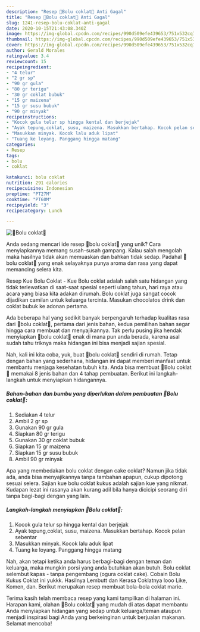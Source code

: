 ```yaml
---
description: "Resep 🥧Bolu coklat🍰 Anti Gagal"
title: "Resep 🥧Bolu coklat🍰 Anti Gagal"
slug: 1241-resep-bolu-coklat-anti-gagal
date: 2020-10-15T21:43:08.340Z
image: https://img-global.cpcdn.com/recipes/990d509efe439653/751x532cq70/🥧bolu-coklat🍰-foto-resep-utama.jpg
thumbnail: https://img-global.cpcdn.com/recipes/990d509efe439653/751x532cq70/🥧bolu-coklat🍰-foto-resep-utama.jpg
cover: https://img-global.cpcdn.com/recipes/990d509efe439653/751x532cq70/🥧bolu-coklat🍰-foto-resep-utama.jpg
author: Gerald Morales
ratingvalue: 3.4
reviewcount: 15
recipeingredient:
- "4 telur"
- "2 gr sp"
- "90 gr gula"
- "80 gr terigu"
- "30 gr coklat bubuk"
- "15 gr maizena"
- "15 gr susu bubuk"
- "90 gr minyak"
recipeinstructions:
- "Kocok gula telur sp hingga kental dan berjejak"
- "Ayak tepung,coklat, susu, maizena. Masukkan bertahap. Kocok pelan sebentar"
- "Masukkan minyak. Kocok lalu aduk lipat"
- "Tuang ke loyang. Panggang hingga matang"
categories:
- Resep
tags:
- bolu
- coklat

katakunci: bolu coklat 
nutrition: 291 calories
recipecuisine: Indonesian
preptime: "PT27M"
cooktime: "PT60M"
recipeyield: "3"
recipecategory: Lunch

---
```



![🥧Bolu coklat🍰](https://img-global.cpcdn.com/recipes/990d509efe439653/751x532cq70/🥧bolu-coklat🍰-foto-resep-utama.jpg)

Anda sedang mencari ide resep 🥧bolu coklat🍰 yang unik? Cara menyiapkannya memang susah-susah gampang. Kalau salah mengolah maka hasilnya tidak akan memuaskan dan bahkan tidak sedap. Padahal 🥧bolu coklat🍰 yang enak selayaknya punya aroma dan rasa yang dapat memancing selera kita.

Resep Kue Bolu Coklat - Kue Bolu coklat adalah salah satu hidangan yang tidak terlewatkan di saat-saat spesial seperti ulang tahun, hari raya atau acara yang biasa kita adakan dirumah. Bolu coklat juga sangat cocok dijadikan camilan untuk keluarga tercinta. Masukan chocolatos drink dan coklat bubuk ke adonan pertama.

Ada beberapa hal yang sedikit banyak berpengaruh terhadap kualitas rasa dari 🥧bolu coklat🍰, pertama dari jenis bahan, kedua pemilihan bahan segar hingga cara membuat dan menyajikannya. Tak perlu pusing jika hendak menyiapkan 🥧bolu coklat🍰 enak di mana pun anda berada, karena asal sudah tahu triknya maka hidangan ini bisa menjadi sajian spesial.


Nah, kali ini kita coba, yuk, buat 🥧bolu coklat🍰 sendiri di rumah. Tetap dengan bahan yang sederhana, hidangan ini dapat memberi manfaat untuk membantu menjaga kesehatan tubuh kita. Anda bisa membuat 🥧Bolu coklat🍰 memakai 8 jenis bahan dan 4 tahap pembuatan. Berikut ini langkah-langkah untuk menyiapkan hidangannya.

<!--inarticleads1-->

##### Bahan-bahan dan bumbu yang diperlukan dalam pembuatan 🥧Bolu coklat🍰:

1. Sediakan 4 telur
1. Ambil 2 gr sp
1. Gunakan 90 gr gula
1. Siapkan 80 gr terigu
1. Gunakan 30 gr coklat bubuk
1. Siapkan 15 gr maizena
1. Siapkan 15 gr susu bubuk
1. Ambil 90 gr minyak


Apa yang membedakan bolu coklat dengan cake coklat? Namun jika tidak ada, anda bisa menyajikannya tanpa tambahan apapun, cukup dipotong sesuai selera. Sajian kue bolu coklat kukus adalah sajian kue yang nikmat. Kudapan lezat ini rasanya akan kurang adil bila hanya dicicipi seorang diri tanpa bagi-bagi dengan yang lain. 

<!--inarticleads2-->

##### Langkah-langkah menyiapkan 🥧Bolu coklat🍰:

1. Kocok gula telur sp hingga kental dan berjejak
1. Ayak tepung,coklat, susu, maizena. Masukkan bertahap. Kocok pelan sebentar
1. Masukkan minyak. Kocok lalu aduk lipat
1. Tuang ke loyang. Panggang hingga matang


Nah, akan tetapi ketika anda harus berbagi-bagi dengan teman dan keluarga, maka mungkin porsi yang anda butuhkan akan butuh. Bolu coklat selembut kapas - tanpa pengembang (ogura coklat cake). Cobain Bolu Kukus Coklat ini yukkk. Hasilnya Lembutt dan Kerasa Coklatnya looo Like, Komen, dan. Berikut merupakan resep membuat bola-bola coklat marie. 

Terima kasih telah membaca resep yang kami tampilkan di halaman ini. Harapan kami, olahan 🥧Bolu coklat🍰 yang mudah di atas dapat membantu Anda menyiapkan hidangan yang sedap untuk keluarga/teman ataupun menjadi inspirasi bagi Anda yang berkeinginan untuk berjualan makanan. Selamat mencoba!
